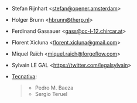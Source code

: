 - Stefan Rijnhart \<<stefan@opener.amsterdam>\>
- Holger Brunn \<<hbrunn@therp.nl>\>
- Ferdinand Gassauer \<<gass@cc-l-12.chircar.at>\>
- Florent Xicluna \<<florent.xicluna@gmail.com>\>
- Miquel Raïch \<<miquel.raich@forgeflow.com>\>
- Sylvain LE GAL \<<https://twitter.com/legalsylvain>\>
- [Tecnativa](https://www.tecnativa.com):

  > - Pedro M. Baeza
  > - Sergio Teruel
